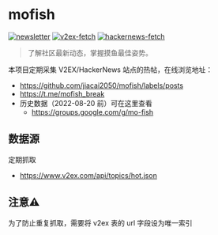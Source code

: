 # mofish

[![newsletter](https://github.com/jiacai2050/hot-posts/workflows/newsletter/badge.svg)](https://github.com/jiacai2050/hot-posts/actions?query=workflow%3Anewsletter) [![v2ex-fetch](https://github.com/jiacai2050/hot-posts/workflows/v2ex-fetch/badge.svg)](https://github.com/jiacai2050/hot-posts/actions?query=workflow%3Av2ex-fetch)
[![hackernews-fetch](https://github.com/jiacai2050/mofish/workflows/hackernews-fetch/badge.svg)](https://github.com/jiacai2050/mofish/actions?query=workflow%3Ahackernews-fetch)

> 了解社区最新动态，掌握摸鱼最佳姿势。

本项目定期采集 V2EX/HackerNews 站点的热帖，在线浏览地址：

- https://github.com/jiacai2050/mofish/labels/posts
- https://t.me/mofish_break
- 历史数据（2022-08-20 前）可在这里查看
  - https://groups.google.com/g/mo-fish

## 数据源

定期抓取
- https://www.v2ex.com/api/topics/hot.json

## 注意⚠️

为了防止重复抓取，需要将 v2ex 表的 url 字段设为唯一索引
